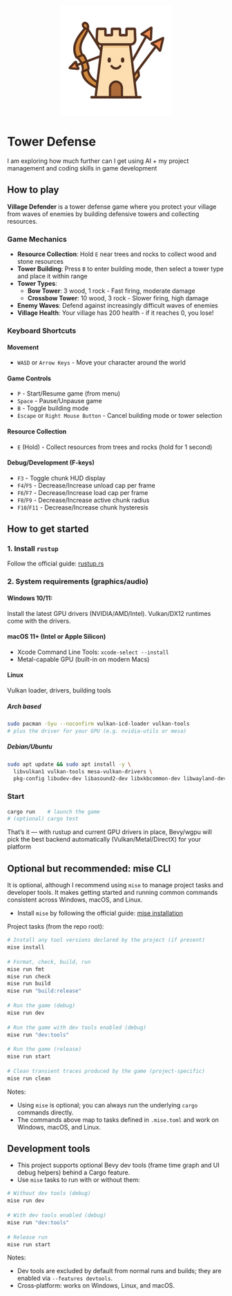 <div align="center">
  <img src="assets/images/logo-512x.png" alt="Tower Defense Logo" width="256" height="256">
</div>

# Tower Defense

I am exploring how much further can I get using AI + my project management and coding skills in game development

## How to play

**Village Defender** is a tower defense game where you protect your village from waves of enemies by building defensive towers and collecting resources.

### Game Mechanics
- **Resource Collection**: Hold `E` near trees and rocks to collect wood and stone resources
- **Tower Building**: Press `B` to enter building mode, then select a tower type and place it within range
- **Tower Types**: 
  - **Bow Tower**: 3 wood, 1 rock - Fast firing, moderate damage
  - **Crossbow Tower**: 10 wood, 3 rock - Slower firing, high damage
- **Enemy Waves**: Defend against increasingly difficult waves of enemies
- **Village Health**: Your village has 200 health - if it reaches 0, you lose!

### Keyboard Shortcuts

#### Movement
- `WASD` or `Arrow Keys` - Move your character around the world

#### Game Controls
- `P` - Start/Resume game (from menu)
- `Space` - Pause/Unpause game
- `B` - Toggle building mode
- `Escape` or `Right Mouse Button` - Cancel building mode or tower selection

#### Resource Collection
- `E` (Hold) - Collect resources from trees and rocks (hold for 1 second)

#### Debug/Development (F-keys)
- `F3` - Toggle chunk HUD display
- `F4`/`F5` - Decrease/Increase unload cap per frame
- `F6`/`F7` - Decrease/Increase load cap per frame  
- `F8`/`F9` - Decrease/Increase active chunk radius
- `F10`/`F11` - Decrease/Increase chunk hysteresis

## How to get started

### 1. Install `rustup`

Follow the official guide: [rustup.rs](https://rustup.rs)

### 2. System requirements (graphics/audio)

#### Windows 10/11:

Install the latest GPU drivers (NVIDIA/AMD/Intel). Vulkan/DX12 runtimes come with the drivers.

#### macOS 11+ (Intel or Apple Silicon)

- Xcode Command Line Tools: `xcode-select --install`
- Metal-capable GPU (built-in on modern Macs)

#### Linux

Vulkan loader, drivers, building tools

##### Arch based

```sh
sudo pacman -Syu --noconfirm vulkan-icd-loader vulkan-tools 
# plus the driver for your GPU (e.g. nvidia-utils or mesa)
```

##### Debian/Ubuntu

```sh
sudo apt update && sudo apt install -y \
  libvulkan1 vulkan-tools mesa-vulkan-drivers \
  pkg-config libudev-dev libasound2-dev libxkbcommon-dev libwayland-dev
```


### Start

```sh
cargo run    # launch the game
# (optional) cargo test
```

That’s it — with rustup and current GPU drivers in place, Bevy/wgpu will pick the best backend automatically (Vulkan/Metal/DirectX) for your platform


## Optional but recommended: mise CLI

It is optional, although I recommend using `mise` to manage project tasks and developer tools. It makes getting started and running common commands consistent across Windows, macOS, and Linux.

- Install `mise` by following the official guide: [mise installation](https://mise.jdx.dev/installing-mise.html)

Project tasks (from the repo root):

```bash
# Install any tool versions declared by the project (if present)
mise install

# Format, check, build, run
mise run fmt
mise run check
mise run build
mise run "build:release"

# Run the game (debug)
mise run dev

# Run the game with dev tools enabled (debug)
mise run "dev:tools"

# Run the game (release)
mise run start

# Clean transient traces produced by the game (project-specific)
mise run clean
```

Notes:
- Using `mise` is optional; you can always run the underlying `cargo` commands directly.
- The commands above map to tasks defined in `.mise.toml` and work on Windows, macOS, and Linux.

## Development tools

- This project supports optional Bevy dev tools (frame time graph and UI debug helpers) behind a Cargo feature.
- Use `mise` tasks to run with or without them:

```bash
# Without dev tools (debug)
mise run dev

# With dev tools enabled (debug)
mise run "dev:tools"

# Release run
mise run start
```

Notes:
- Dev tools are excluded by default from normal runs and builds; they are enabled via `--features devtools`.
- Cross‑platform: works on Windows, Linux, and macOS.

